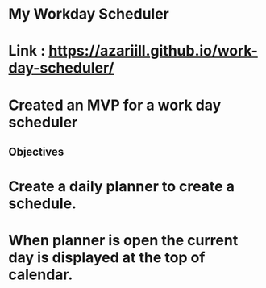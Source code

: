 # My Workday Scheduler
# Link : https://azariill.github.io/work-day-scheduler/

# Created an MVP for a work day scheduler

## Objectives
# Create a daily planner to create a schedule.
# When planner is open the current day is displayed at the top of calendar.
